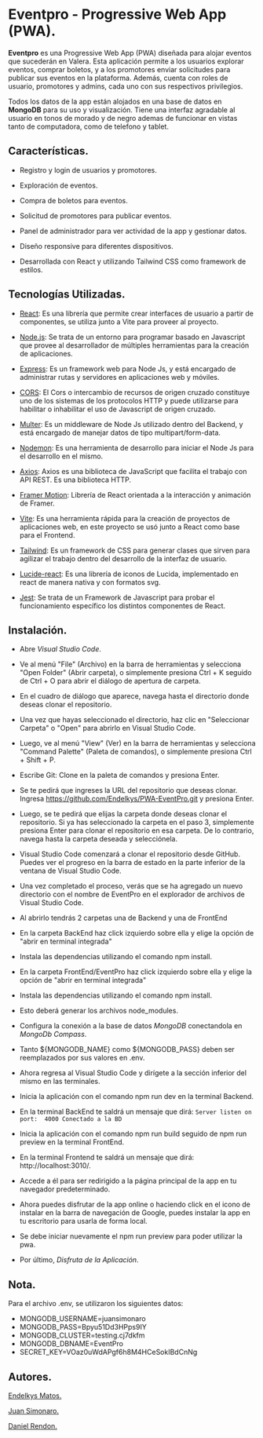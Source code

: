 # Eventpro - Progressive Web App (PWA).

**Eventpro** es una Progressive Web App (PWA) diseñada para alojar eventos que sucederán en Valera. Esta aplicación permite a los usuarios explorar eventos, comprar boletos, y a los promotores enviar solicitudes para publicar sus eventos en la plataforma. Además, cuenta con roles de usuario, promotores y admins, cada uno con sus respectivos privilegios.

Todos los datos de la app están alojados en una base de datos en **MongoDB** para su uso y visualización. Tiene una interfaz agradable al usuario en tonos de morado y de negro ademas de funcionar en vistas tanto de computadora, como de telefono y tablet.
 
 ## Características.

- Registro y login de usuarios y promotores.

- Exploración de eventos.

- Compra de boletos para eventos.

- Solicitud de promotores para publicar eventos.

- Panel de administrador para ver actividad de la app y gestionar datos.

- Diseño responsive para diferentes dispositivos.

- Desarrollada con React y utilizando Tailwind CSS como framework de estilos.

## Tecnologías Utilizadas.

- [React](https://es.reactjs.org/): Es una librería que permite crear interfaces de usuario a partir de componentes, se utiliza junto a Vite para proveer al proyecto.

- [Node.js](https://nodejs.org/docs/latest/api/): Se trata de un entorno para programar basado en Javascript que provee al desarrollador de múltiples herramientas para la creación de aplicaciones.

- [Express](https://expressjs.com/es/): Es un framework web para Node Js, y está encargado de administrar rutas y servidores en aplicaciones web y móviles.

- [CORS](https://developer.mozilla.org/es/docs/Web/HTTP/CORS): El Cors o intercambio de recursos de origen cruzado constituye uno de los sistemas de los protocolos HTTP y puede utilizarse para habilitar o inhabilitar el uso de Javascript de origen cruzado.

- [Multer](https://multer.js.org/): Es un middleware de Node Js utilizado dentro del Backend, y está encargado de manejar datos de tipo multipart/form-data.

- [Nodemon](https://nodemon.io/): Es una herramienta de desarrollo para iniciar el Node Js para el desarrollo en el mismo.

- [Axios](https://axios-http.com/docs/intro/): Axios es una biblioteca de JavaScript que facilita el trabajo con API REST. Es una biblioteca HTTP.

- [Framer Motion](https://www.framer.com/motion/): Librería de React orientada a la interacción y animación de Framer.

- [Vite](https://vitejs.dev/): Es una herramienta rápida para la creación de proyectos de aplicaciones web, en este proyecto se usó junto a React como base para el Frontend.

- [Tailwind](https://tailwindcss.com/): Es un framework de CSS para generar clases que sirven para agilizar el trabajo dentro del desarrollo de la interfaz de usuario.

- [Lucide-react](https://lucide.dev/guide/packages/lucide-react): Es una librería de iconos de Lucida, implementado en react de manera nativa y con formatos svg.

- [Jest](https://jestjs.io/): Se trata de un Framework de Javascript para probar el funcionamiento específico los distintos componentes de React.

## Instalación.

- Abre *Visual Studio Code*.

- Ve al menú "File" (Archivo) en la barra de herramientas y selecciona "Open Folder" (Abrir carpeta), o simplemente presiona Ctrl + K seguido de Ctrl + O para abrir el diálogo de apertura de carpeta.

- En el cuadro de diálogo que aparece, navega hasta el directorio donde deseas clonar el repositorio.

- Una vez que hayas seleccionado el directorio, haz clic en "Seleccionar Carpeta" o "Open" para abrirlo en Visual Studio Code.

- Luego, ve al menú "View" (Ver) en la barra de herramientas y selecciona "Command Palette" (Paleta de comandos), o simplemente presiona Ctrl + Shift + P.

- Escribe Git: Clone en la paleta de comandos y presiona Enter.

- Se te pedirá que ingreses la URL del repositorio que deseas clonar. Ingresa https://github.com/Endelkys/PWA-EventPro.git y presiona Enter.

- Luego, se te pedirá que elijas la carpeta donde deseas clonar el repositorio. Si ya has seleccionado la carpeta en el paso 3, simplemente presiona Enter para clonar el repositorio en esa carpeta. De lo contrario, navega hasta la carpeta deseada y selecciónela.

- Visual Studio Code comenzará a clonar el repositorio desde GitHub. Puedes ver el progreso en la barra de estado en la parte inferior de la ventana de Visual Studio Code.

- Una vez completado el proceso, verás que se ha agregado un nuevo directorio con el nombre de EventPro en el explorador de archivos de Visual Studio Code.

- Al abrirlo tendrás 2 carpetas una de Backend y una de FrontEnd

- En la carpeta BackEnd haz click izquierdo sobre ella y elige la opción de "abrir en terminal integrada"

- Instala las dependencias utilizando el comando npm install. 

- En la carpeta FrontEnd/EventPro haz click izquierdo sobre ella y elige la opción de "abrir en terminal integrada"

- Instala las dependencias utilizando el comando npm install.

- Esto deberá generar los archivos node_modules.

- Configura la conexión a la base de datos *MongoDB* conectandola en *MongoDb Compass*.

- Tanto ${MONGODB_NAME} como ${MONGODB_PASS} deben ser reemplazados por sus valores en .env.    

- Ahora regresa al Visual Studio Code y dirígete a la sección inferior del mismo en las terminales.  

- Inicia la aplicación con el comando npm run dev en la terminal Backend.

- En la terminal BackEnd te saldrá un mensaje que dirá:
`Server listen on port:  4000
Conectado a la BD`

- Inicia la aplicación con el comando npm run build seguido de npm run preview en la terminal FrontEnd.

- En la terminal Frontend te saldrá un mensaje que dirá: http://localhost:3010/.

- Accede a él para ser redirigido a la página principal de la app en tu navegador predeterminado.

- Ahora puedes disfrutar de la app online o haciendo click en el icono de instalar en la barra de navegación de Google, puedes instalar la app en tu escritorio para usarla de forma local.

- Se debe iniciar nuevamente el npm run preview para poder utilizar la pwa.

- Por último, *Disfruta de la Aplicación*.

## Nota.

Para el archivo .env, se utilizaron los siguientes datos:

- MONGODB_USERNAME=juansimonaro
- MONGODB_PASS=Bpyu51Dd3HPps9IY
- MONGODB_CLUSTER=testing.cj7dkfm
- MONGODB_DBNAME=EventPro
- SECRET_KEY=VOaz0uWdAPgf6h8M4HCeSokIBdCnNg

## Autores.

[Endelkys Matos.](https://github.com/Endelkys)

[Juan Simonaro.](https://github.com/juansimonaro)

[Daniel Rendon.](https://github.com/SrryBro)
